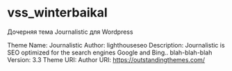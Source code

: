 # vss_winterbaikal
Дочерняя тема Journalistic для Wordpress

Theme Name: Journalistic
Author: lighthouseseo
Description: Journalistic is SEO optimized for the search engines Google and Bing.. blah-blah-blah
Version: 3.3
Theme URI:
Author URI: https://outstandingthemes.com/
